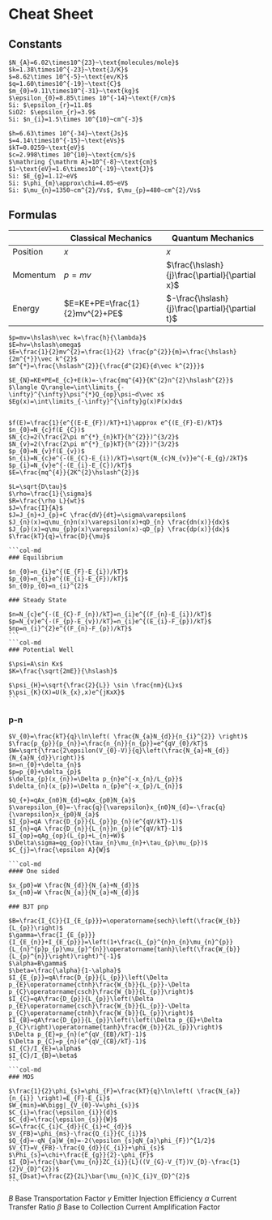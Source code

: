 # Cheat Sheet

## Constants

```col
$N_{A}=6.02\times10^{23}~\text{molecules/mole}$
$k=1.38\times10^{-23}~\text{J/K}$
$=8.62\times 10^{-5}~\text{ev/K}$
$q=1.60\times10^{-19}~\text{C}$
$m_{0}=9.11\times10^{-31}~\text{kg}$
$\epsilon_{0}=8.85\times 10^{-14}~\text{F/cm}$
Si: $\epsilon_{r}=11.8$
SiO2: $\epsilon_{r}=3.9$
Si: $n_{i}=1.5\times 10^{10}~cm^{-3}$

$h=6.63\times 10^{-34}~\text{Js}$
$=4.14\times10^{-15}~\text{eVs}$
$kT=0.0259~\text{eV}$
$c=2.998\times 10^{10}~\text{cm/s}$
$\mathring {\mathrm A}=10^{-8}~\text{cm}$
$1~\text{eV}=1.6\times10^{-19}~\text{J}$
Si: $E_{g}=1.12~eV$
Si: $\phi_{m}\approx\chi=4.05~eV$
Si: $\mu_{n}=1350~cm^{2}/Vs$, $\mu_{p}=480~cm^{2}/Vs$
```

## Formulas

|          | Classical Mechanics            | Quantum Mechanics                               |
| -------- | ------------------------------ | ----------------------------------------------- |
| Position | $x$                            | $x$                                             |
| Momentum | $p=mv$                         | $\frac{\hslash}{j}\frac{\partial}{\partial x}$  |
| Energy   | $E=KE+PE=\frac{1}{2}mv^{2}+PE$ | $-\frac{\hslash}{j}\frac{\partial}{\partial t}$ |

```col
$p=mv=\hslash\vec k=\frac{h}{\lambda}$
$E=hv=\hslash\omega$
$E=\frac{1}{2}mv^{2}=\frac{1}{2} \frac{p^{2}}{m}=\frac{\hslash}{2m^{*}}\vec k^{2}$
$m^{*}=\frac{\hslash^{2}}{\frac{d^{2}E}{d\vec k^{2}}}$

$E_{N}=KE+PE=E_{c}+E(k)=-\frac{mq^{4}}{K^{2}n^{2}\hslash^{2}}$
$\langle Q\rangle=\int\limits_{-\infty}^{\infty}\psi^{*}Q_{op}\psi~d\vec x$
$Eg(x)=\int\limits_{-\infty}^{\infty}g(x)P(x)dx$
```

```col

$f(E)=\frac{1}{e^{(E-E_{F})/kT}+1}\approx e^{(E_{F}-E)/kT}$
$n_{0}=N_{c}f(E_{C})$
$N_{c}=2(\frac{2\pi m^{*}_{n}kT}{h^{2}})^{3/2}$
$N_{v}=2(\frac{2\pi m^{*}_{p}kT}{h^{2}})^{3/2}$
$p_{0}=N_{v}f(E_{v})$
$n_{i}=N_{c}e^{-(E_{C}-E_{i})/kT}=\sqrt{N_{c}N_{v}}e^{-E_{g}/2kT}$
$p_{i}=N_{v}e^{-(E_{i}-E_{C})/kT}$
$E=\frac{mq^{4}}{2K^{2}\hslash^{2}}$

$L=\sqrt{D\tau}$
$\rho=\frac{1}{\sigma}$
$R=\frac{\rho L}{wt}$
$J=\frac{I}{A}$
$J=J_{n}+J_{p}+C \frac{dV}{dt}=\sigma\varepsilon$
$J_{n}(x)=q\mu_{n}n(x)\varepsilon(x)+qD_{n} \frac{dn(x)}{dx}$
$J_{p}(x)=q\mu_{p}p(x)\varepsilon(x)-qD_{p} \frac{dp(x)}{dx}$
$\frac{kT}{q}=\frac{D}{\mu}$
```

````col
```col-md
### Equilibrium

$n_{0}=n_{i}e^{(E_{F}-E_{i})/kT}$
$p_{0}=n_{i}e^{(E_{i}-E_{F})/kT}$
$n_{0}p_{0}=n_{i}^{2}$

### Steady State

$n=N_{c}e^{-(E_{C}-F_{n})/kT}=n_{i}e^{(F_{n}-E_{i})/kT}$
$p=N_{v}e^{-(F_{p}-E_{v})/kT}=n_{i}e^{(E_{i}-F_{p})/kT}$
$np=n_{i}^{2}e^{(F_{n}-F_{p})/kT}$
```
```col-md
### Potential Well

$\psi=A\sin Kx$
$K=\frac{\sqrt{2mE}}{\hslash}$

$\psi_{H}=\sqrt{\frac{2}{L}} \sin \frac{nm}{L}x$
$\psi_{K}(X)=U(k_{x},x)e^{jKxX}$
```
````

### p-n

````col
$V_{0}=\frac{kT}{q}\ln\left( \frac{N_{a}N_{d}}{n_{i}^{2}} \right)$
$\frac{p_{p}}{p_{n}}=\frac{n_{n}}{n_{p}}=e^{qV_{0}/kT}$
$W=\sqrt{\frac{2\epsilon(V_{0}-V)}{q}\left(\frac{N_{a}+N_{d}}{N_{a}N_{d}}\right)}$
$n=n_{0}+\delta_{n}$
$p=p_{0}+\delta_{p}$
$\delta_{p}(x_{n})=\Delta p_{n}e^{-x_{n}/L_{p}}$
$\delta_{n}(x_{p})=\Delta n_{p}e^{-x_{p}/L_{n}}$

$Q_{+}=qAx_{n0}N_{d}=qAx_{p0}N_{a}$
$\varepsilon_{0}=-\frac{q}{\varepsilon}x_{n0}N_{d}=-\frac{q}{\varepsilon}x_{p0}N_{a}$
$I_{p}=qA \frac{D_{p}}{L_{p}}p_{n}(e^{qV/kT}-1)$
$I_{n}=qA \frac{D_{n}}{L_{n}}n_{p}(e^{qV/kT}-1)$
$I_{op}=qAg_{op}(L_{p}+L_{n}+W)$
$\Delta\sigma=qg_{op}(\tau_{n}\mu_{n}+\tau_{p}\mu_{p})$
$C_{j}=\frac{\epsilon A}{W}$
````

````col
```col-md
#### One sided

$x_{p0}=W \frac{N_{d}}{N_{a}+N_{d}}$
$x_{n0}=W \frac{N_{a}}{N_{a}+N_{d}}$

### BJT pnp

$B=\frac{I_{C}}{I_{E_{p}}}=\operatorname{sech}\left(\frac{W_{b}}{L_{p}}\right)$
$\gamma=\frac{I_{E_{p}}}{I_{E_{n}}+I_{E_{p}}}=\left(1+\frac{L_{p}^{n}n_{n}\mu_{n}^{p}}{L_{n}^{p}p_{p}\mu_{p}^{n}}\operatorname{tanh}\left(\frac{W_{b}}{L_{p}^{n}}\right)\right)^{-1}$
$\alpha=B\gamma$
$\beta=\frac{\alpha}{1-\alpha}$
$I_{E_{p}}=qA\frac{D_{p}}{L_{p}}\left(\Delta p_{E}\operatorname{ctnh}\frac{W_{b}}{L_{p}}-\Delta p_{C}\operatorname{csch}\frac{W_{b}}{L_{p}}\right)$
$I_{C}=qA\frac{D_{p}}{L_{p}}\left(\Delta p_{E}\operatorname{csch}\frac{W_{b}}{L_{p}}-\Delta p_{C}\operatorname{ctnh}\frac{W_{b}}{L_{p}}\right)$
$I_{B}=qA\frac{D_{p}}{L_{p}}\left(\left(\Delta p_{E}+\Delta p_{C}\right)\operatorname{tanh}\frac{W_{b}}{2L_{p}}\right)$
$\Delta p_{E}=p_{n}(e^{qV_{EB}/kT}-1)$
$\Delta p_{C}=p_{n}(e^{qV_{CB}/kT}-1)$
$I_{C}/I_{E}=\alpha$
$I_{C}/I_{B}=\beta$
```
```col-md
### MOS

$\frac{1}{2}\phi_{s}=\phi_{F}=\frac{kT}{q}\ln\left( \frac{N_{a}}{n_{i}} \right)=E_{F}-E_{i}$
$W_{min}=W\bigg|_{V_{0}-V=\phi_{s}}$
$C_{i}=\frac{\epsilon_{i}}{d}$
$C_{d}=\frac{\epsilon_{s}}{W}$
$C=\frac{C_{i}C_{d}}{C_{i}+C_{d}}$
$V_{FB}=\phi_{ms}-\frac{Q_{i}}{C_{i}}$
$Q_{d}=-qN_{a}W_{m}=-2(\epsilon_{s}qN_{a}\phi_{F})^{1/2}$
$V_{T}=V_{FB}-\frac{Q_{d}}{C_{i}}+\phi_{s}$
$\Phi_{s}=\chi+\frac{E_{g}}{2}-\phi_{F}$
$I_{D}=\frac{\bar{\mu_{n}}ZC_{i}}{L}((V_{G}-V_{T})V_{D}-\frac{1}{2}V_{D}^{2})$
$I_{Dsat}=\frac{Z}{2L}\bar{\mu_{n}}C_{i}V_{D}^{2}$
```
````

$B$ Base Transportation Factor
$\gamma$ Emitter Injection Efficiency
$\alpha$ Current Transfer Ratio
$\beta$ Base to Collection Current Amplification Factor